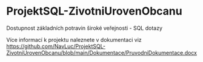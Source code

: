 # ProjektSQL-ZivotniUrovenObcanu
Dostupnost základních potravin široké veřejnosti - SQL dotazy

Více informací k projektu naleznete v dokumentaci viz https://github.com/NavLuc/ProjektSQL-ZivotniUrovenObcanu/blob/main/Dokumentace/PruvodniDokumentace.docx


